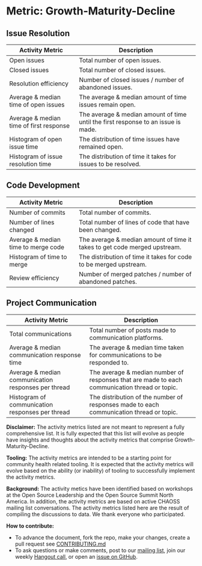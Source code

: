 # Metric: Growth-Maturity-Decline


## Issue Resolution
 Activity Metric | Description
 --- | ---
 Open issues | Total number of open issues.
 Closed issues | Total number of closed issues.
 Resolution efficiency | Number of closed issues / number of abandoned issues.
 Average & median time of open issues | The average & median amount of time issues remain open.
 Average & median time of first response | The average & median amount of time until the first response to an issue is made.
 Histogram of open issue time | The distribution of time issues have remained open.
 Histogram of issue resolution time | The distribution of time it takes for issues to be resolved. 

## Code Development
 Activity Metric | Description
 --- | ---
 Number of commits | Total number of commits.
 Number of lines changed | Total number of lines of code that have been changed.
 Average & median time to merge code | The average & median amount of time it takes to get code merged upstream. 
 Histogram of time to merge | The distribution of time it takes for code to be merged upstream.
 Review efficiency | Number of merged patches / number of abandoned patches.

## Project Communication
 Activity Metric | Description
 --- | ---
 Total communications | Total number of posts made to communication platforms.
 Average & median communication response time | The average & median time taken for communications to be responded to.
 Average & median communication responses per thread | The average & median number of responses that are made to each communication thread or topic.
 Histogram of communication responses per thread | The distribution of the number of responses made to each communication thread or topic.

**Disclaimer:**
The activity metrics listed are not meant to represent a fully comprehensive list. It is fully expected that this list will evolve as people have insights and thoughts about the activity metrics that comprise Growth-Maturity-Decline. 

**Tooling:**
The activity metrics are intended to be a starting point for community health related tooling. It is expected that the activity metrics will evolve based on the ability (or inability) of tooling to successfully implement the activity metrics. 

**Background:**
The activity metics have been identified based on workshops at the Open Source Leadership and the Open Source Summit North America. In addition, the activity metrics are based on active CHAOSS mailing list conversations. The activity metrics listed here are the result of compiling the discussions to data. We thank everyone who participated.

**How to contribute:**
- To advance the document, fork the repo, make your changes, create a pull request see [CONTRIBUTING.md][contrib]
- To ask questions or make comments, post to our [mailing list][ml], join our weekly [Hangout call][ho], or open an [issue on GitHub][issue].

[contrib]: https://github.com/germonprez/metrics/blob/master/CONTRIBUTING.md
[ml]: https://wiki.linuxfoundation.org/chaoss/metrics#mail-list
[ho]: https://wiki.linuxfoundation.org/chaoss/metrics#weekly-hangout
[issue]: https://github.com/chaoss/metrics/issues
